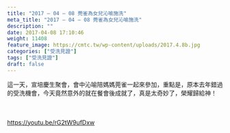 ```yaml
---
title: "2017 – 04 – 08 莞雀為女兒沁喻施洗"
meta_title: "2017 – 04 – 08 莞雀為女兒沁喻施洗"
description: ""
date: 2017-04-08 17:10:46
weight: 11408
feature_image: https://cmtc.tw/wp-content/uploads/2017.4.8b.jpg
categories: ["受洗見證"]
tags: ["受洗見證"]
draft: false
---
```


這一天，宣培慶生聚會，會中沁喻陪媽媽莞雀一起來參加，重點是，原本去年錯過的受洗機會，今天竟然意外的就在餐會後成就了，真是太奇妙了，榮耀歸給神！<br />
<br />
&nbsp;<br />
<br />
https://youtu.be/rG2tW9ufDxw
        